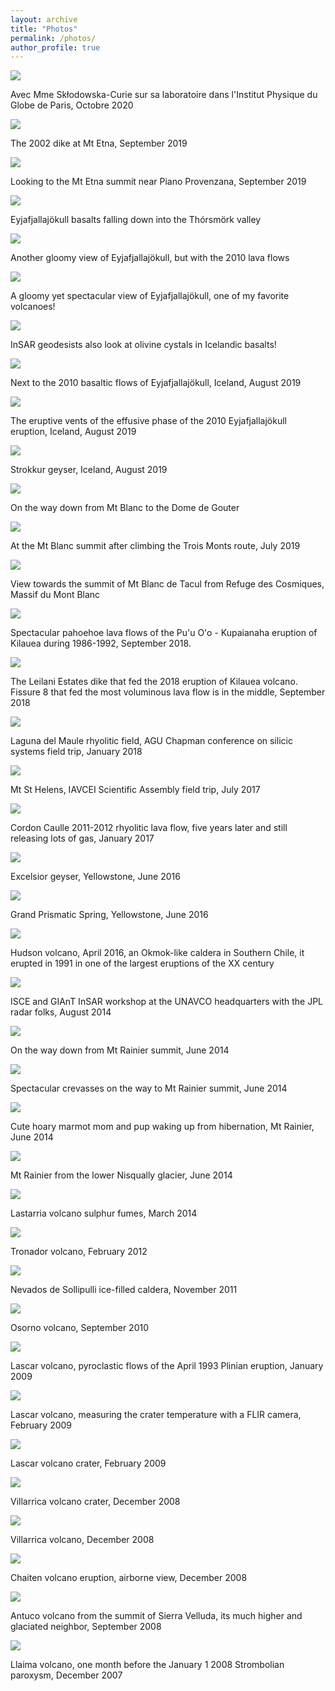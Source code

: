 ```yaml
---
layout: archive
title: "Photos"
permalink: /photos/
author_profile: true
---
```






<img style="float: center;" src="/images/IMG_20201028_160127.jpg">

Avec Mme Skłodowska-Curie sur sa laboratoire dans l'Institut Physique du Globe de Paris, Octobre 2020

<img style="float: center;" src="/images/etna1.jpg">

The 2002 dike at Mt Etna, September 2019



<img style="float: center;" src="/images/etna2.jpg">

Looking to the Mt Etna summit near Piano Provenzana, September 2019 



<img style="float: center;" src="/images/eyja5.jpg">

Eyjafjallajökull basalts falling down into the Thórsmörk valley



<img style="float: center;" src="/images/eyja4.jpg">

Another gloomy view of Eyjafjallajökull, but with the 2010 lava flows



<img style="float: center;" src="/images/eyja3.jpg">

A gloomy yet spectacular view of Eyjafjallajökull, one of my favorite volcanoes!



<img style="float: center;" src="/images/eyja6.jpg">

InSAR geodesists also look at olivine cystals in Icelandic basalts!



<img style="float: center;" src="/images/eyja2.jpg">

Next to the 2010 basaltic flows of Eyjafjallajökull, Iceland, August 2019



<img style="float: center;" src="/images/eyja1.jpg">

The eruptive vents of the effusive phase of the 2010 Eyjafjallajökull eruption, Iceland, August 2019


<img style="float: center;" src="/images/strokkur.jpg">

Strokkur geyser, Iceland, August 2019


<img style="float: center;" src="/images/mtblanc2.jpg">

On the way down from Mt Blanc to the Dome de Gouter

<img style="float: center;" src="/images/mtblanc3.jpg">

At the Mt Blanc summit after climbing the Trois Monts route, July 2019

<img style="float: center;" src="/images/mtblanc1.jpg">

View towards the summit of Mt Blanc de Tacul from Refuge des Cosmiques, Massif du Mont Blanc

<img style="float: center;" src="/images/hawaii2018.jpg">

Spectacular pahoehoe lava flows of the Pu'u O'o - Kupaianaha eruption of Kilauea during 1986-1992, September 2018. 

<img style="float: center;" src="/images/hawaii2018b.jpg">

The Leilani Estates dike that fed the 2018 eruption of Kilauea volcano. Fissure 8 that fed the most voluminous lava flow is in the middle, September 2018

<img style="float: center;" src="/images/ldm2018.jpg">

Laguna del Maule rhyolitic field, AGU Chapman conference on silicic systems field trip, January 2018

<img style="float: center;" src="/images/sthelens2017.jpg">

Mt St Helens, IAVCEI Scientific Assembly field trip, July 2017

<img style="float: center;" src="/images/caulle2017.jpg">

Cordon Caulle 2011-2012 rhyolitic lava flow, five years later and still releasing lots of gas, January 2017

<img style="float: center;" src="/images/yellowstone2016b.jpg">

Excelsior geyser, Yellowstone, June 2016

<img style="float: center;" src="/images/yellowstone2016.jpg">

Grand Prismatic Spring, Yellowstone, June 2016

<img style="float: center;" src="/images/hudson.jpg">

Hudson volcano, April 2016, an Okmok-like caldera in Southern Chile, it erupted in 1991 in one of the largest eruptions of the XX century


<img style="float: center;" src="/images/unavco2014.jpg">

ISCE and GIAnT InSAR workshop at the UNAVCO headquarters with the JPL radar folks, August 2014 

<img style="float: center;" src="/images/rainier2014c.jpg">

On the way down from Mt Rainier summit, June 2014

<img style="float: center;" src="/images/rainier2014b.jpg">

Spectacular crevasses on the way to Mt Rainier summit, June 2014

<img style="float: center;" src="/images/rainier2014marmots.jpg">

Cute hoary marmot mom and pup waking up from hibernation, Mt Rainier, June 2014

<img style="float: center;" src="/images/rainier2014.jpg">

Mt Rainier from the lower Nisqually glacier, June 2014

<img style="float: center;" src="/images/lastarria2014.jpg">

Lastarria volcano sulphur fumes, March 2014

<img style="float: center;" src="/images/tronador2012.jpg">

Tronador volcano, February 2012

<img style="float: center;" src="/images/sollipulli2012.jpg">

Nevados de Sollipulli ice-filled caldera, November 2011

<img style="float: center;" src="/images/osorno2010.jpg">

Osorno volcano, September 2010

<img style="float: center;" src="/images/lascar2009.jpg">

Lascar volcano, pyroclastic flows of the April 1993 Plinian eruption, January 2009

<img style="float: center;" src="/images/lascar2009c.jpg">

Lascar volcano, measuring the crater temperature with a FLIR camera, February 2009

<img style="float: center;" src="/images/lascar2009b.jpg">

Lascar volcano crater, February 2009

<img style="float: center;" src="/images/villarrica2008crater.jpg">

Villarrica volcano crater, December 2008

<img style="float: center;" src="/images/villarrica2008.jpg">

Villarrica volcano, December 2008

<img style="float: center;" src="/images/chaiten2008.jpg">

Chaiten volcano eruption, airborne view, December 2008

<img style="float: center;" src="/images/sierra2008.jpg">

Antuco volcano from the summit of Sierra Velluda, its much higher and glaciated neighbor, September 2008

<img style="float: center;" src="/images/llaima2007.jpg">

Llaima volcano, one month before the January 1 2008 Strombolian paroxysm, December 2007

